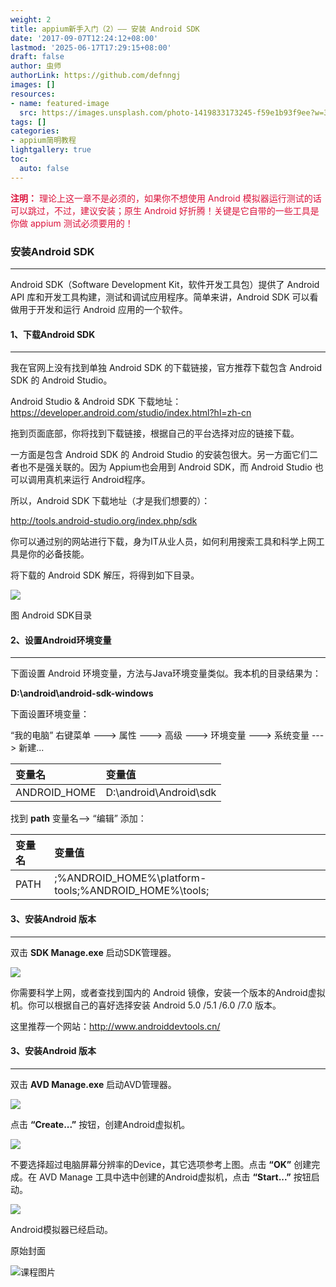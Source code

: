 ```yaml
---
weight: 2
title: appium新手入门（2）—— 安装 Android SDK
date: '2017-09-07T12:24:12+08:00'
lastmod: '2025-06-17T17:29:15+08:00'
draft: false
author: 虫师
authorLink: https://github.com/defnngj
images: []
resources:
- name: featured-image
  src: https://images.unsplash.com/photo-1419833173245-f59e1b93f9ee?w=300
tags: []
categories:
- appium简明教程
lightgallery: true
toc:
  auto: false
---
```




<font color=#DC143C>__注明：__ 理论上这一章不是必须的，如果你不想使用 Android 模拟器运行测试的话可以跳过，不过，建议安装；原生 Android 好折腾！关键是它自带的一些工具是你做 appium 测试必须要用的！</font>

### 安装Android SDK
----
Android SDK（Software Development Kit，软件开发工具包）提供了 Android API 库和开发工具构建，测试和调试应用程序。简单来讲，Android SDK 可以看做用于开发和运行 Android 应用的一个软件。

#### 1、下载Android SDK
----
我在官网上没有找到单独 Android SDK 的下载链接，官方推荐下载包含 Android SDK 的 Android Studio。

Android Studio & Android SDK 下载地址：https://developer.android.com/studio/index.html?hl=zh-cn

拖到页面底部，你将找到下载链接，根据自己的平台选择对应的链接下载。

一方面是包含 Android SDK 的 Android Studio 的安装包很大。另一方面它们二者也不是强关联的。因为 Appium也会用到 Android SDK，而 Android Studio 也可以调用真机来运行 Android程序。

所以，Android SDK 下载地址（才是我们想要的）：

http://tools.android-studio.org/index.php/sdk

你可以通过别的网站进行下载，身为IT从业人员，如何利用搜索工具和科学上网工具是你的必备技能。

将下载的 Android SDK 解压，将得到如下目录。

![](http://img.testclass.net/appium_sdk_path.png)

图 Android SDK目录


#### 2、设置Android环境变量
----
下面设置 Android 环境变量，方法与Java环境变量类似。我本机的目录结果为：

__D:\android\android-sdk-windows__

下面设置环境变量：

“我的电脑” 右键菜单 ---> 属性 ---> 高级 ---> 环境变量 ---> 系统变量 ---> 新建...

|  变量名  |   变量值    |
|:-----------|:-----------|
|ANDROID_HOME |	D:\android\Android\sdk |

找到 __path__ 变量名—> “编辑” 添加：

|  变量名  |   变量值    |
|:-----------|:-----------|
|PATH |	;%ANDROID_HOME%\platform-tools;%ANDROID_HOME%\tools; |


#### 3、安装Android 版本
----
双击 __SDK Manage.exe__ 启动SDK管理器。

![](http://img.testclass.net/appium_sdk_manage.png)

你需要科学上网，或者查找到国内的 Android 镜像，安装一个版本的Android虚拟机。你可以根据自己的喜好选择安装 Android 5.0 /5.1 /6.0 /7.0 版本。

这里推荐一个网站：http://www.androiddevtools.cn/



#### 3、安装Android 版本
----

双击 __AVD Manage.exe__ 启动AVD管理器。

![](http://img.testclass.net/appium_avd_manage.png)

点击 __“Create...”__ 按钮，创建Android虚拟机。

![](http://img.testclass.net/appium_create_new_avd.png)

不要选择超过电脑屏幕分辨率的Device，其它选项参考上图。点击 __“OK”__ 创建完成。在 AVD Manage 工具中选中创建的Android虚拟机，点击 __“Start...”__ 按钮启动。

![](http://img.testclass.net/appium_android_system.png)

Android模拟器已经启动。




原始封面

![课程图片](https://images.unsplash.com/photo-1419833173245-f59e1b93f9ee?w=300)

